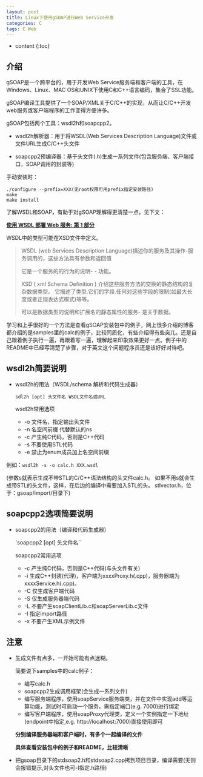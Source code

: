 ```yaml
---
layout: post
title: Linux下使用gSOAP进行Web Service开发
categories: C
tags: C Web
---
```


* content
{:toc}

## 介绍

gSOAP是一个跨平台的，用于开发Web Service服务端和客户端的工具，在Windows、Linux、MAC OS和UNIX下使用C和C++语言编码，集合了SSL功能。

gSOAP编译工具提供了一个SOAP/XML关于C/C++的实现，从而让C/C++开发web服务或客户端程序的工作变得方便许多。

gSOAP包括两个工具：wsdl2h和soapcpp2。

  * wsdl2h解析器：用于将WSDL(Web Services Description Language)文件或文件URL生成C/C++头文件

  * soapcpp2预编译器：基于头文件(.h)生成一系列文件(包含服务端、客户端接口，SOAP调用的封装等)



手动安装时：

```
./configure --prefix=XXX(无root权限可用prefix指定安装路径)
make
make install
```

了解WSDL和SOAP，有助于对gSOAP理解得更清楚一点，见下文：

**[使用 WSDL 部署 Web 服务: 第 1 部分](https://www.ibm.com/developerworks/cn/webservices/ws-intwsdl/part1/)**

WSDL中的类型可能在XSD文件中定义。

>WSDL (web Services Description Language)描述你的服务及其操作-服务调用的，这些方法具有参数和返回值
>
>它是一个服务的的行为的说明- - 功能。
>
>XSD ( xml Schema Definition ) 介绍这些服务方法的交换的静态结构的复杂数据类型。 它描述了类型.它们的字段.任何对这些字段的限制(如最大长度或者正规表达式模式)等等。
>
>可以是数据类型的说明和扩展名的静态属性的服务- 是关于数据。

学习和上手很好的一个方法是查看gSOAP安装包中的例子，网上很多介绍的博客都介绍的是samples里的calc的例子，比较同质化，有些介绍得有些突兀。还是自己跟着例子执行一遍，再跟着写一遍，理解起来印象效果更好一点。例子中的README中已经写清楚了步骤，对于英文这个问题程序员还是该好好对待吧。

## wsdl2h简要说明

* wsdl2h的用法（WSDL/schema 解析和代码生成器）

  `sdl2h [opt] 头文件名 WSDL文件名或URL`

  wsdl2h常用选项

  * -o 文件名，指定输出头文件
  * -n 名空间前缀 代替默认的ns
  * -c 产生纯C代码，否则是C++代码
  * -s 不要使用STL代码
  * -e 禁止为enum成员加上名空间前缀

例如：`wsdl2h -s -o calc.h XXX.wsdl`

(参数s就表示生成不带STL的C/C++语法结构的头文件calc.h。
如果不用s就会生成带STL的头文件，这样，在后边的编译中需要加入STL的头。
stlvector.h，位于：gsoap/import/目录下)

## soapcpp2选项简要说明

* soapcpp2的用法（编译和代码生成器）

  `soapcpp2 [opt] 头文件名``

  soapcpp2常用选项

  * -c 产生纯C代码，否则是C++代码(与头文件有关)
  * -i 生成C++封装(代理)，客户端为xxxxProxy.h(.cpp)，服务器端为xxxxService.h(.cpp)。
  * -C 仅生成客户端代码
  * -S 仅生成服务器端代码
  * -L 不要产生soapClientLib.c和soapServerLib.c文件
  * -I 指定import路径
  * -x 不要产生XML示例文件

## 注意

  * 生成文件有点多，一开始可能有点迷糊。

    简要说下samples中的calc例子：

    * 编写calc.h
    * soapcpp2生成调用框架(会生成一系列文件)
    * 编写服务端程序，使用soapService服务端类，并在文件中实现add等运算功能，测试时可启动一个服务，需指定端口(e.g. 7000)进行绑定
    * 编写客户端程序，使用soapProxy代理类，定义一个实例指定一下地址(endpoint中指定,e.g. http://localhost:7000)直接使用即可

    **分别编译服务器端和客户端时，有多个一起编译的文件**

    **具体查看安装包中的例子和README，比较清晰**

  * 把gsoap目录下的stdsoap2.h和stdsoap2.cpp拷到项目目录，编译需要(无则会报错提示,对头文件也可-I指定.h路径)
